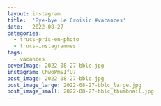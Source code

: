 ```yaml
---
layout: instagram
title:  'Bye-bye Le Croisic #vacances'
date:   2022-08-27
categories: 
  - trucs-pris-en-photo
  - trucs-instagrammes
tags:
  - vacances
coverImage: 2022-08-27-bblc.jpg
instagram: ChwoPmSIfU7
post_image: 2022-08-27-bblc.jpg
post_image_large: 2022-08-27-bblc_large.jpg
post_image_small: 2022-08-27-bblc_thumbnail.jpg
---
```



